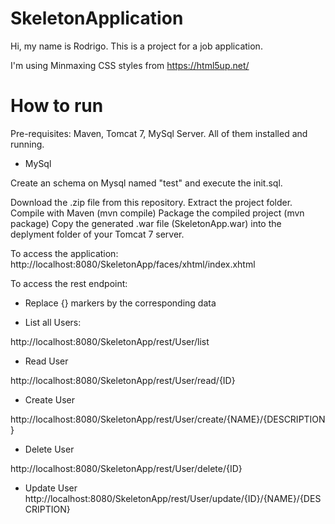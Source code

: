 # SkeletonApplication

Hi, my name is Rodrigo.
This is a project for a job application.


I'm using Minmaxing CSS styles from https://html5up.net/

# How to run

Pre-requisites: Maven, Tomcat 7, MySql Server. All of them installed and running.

* MySql

Create an schema on Mysql named "test" and execute the init.sql.

Download the .zip file from this repository. 
Extract the project folder.
Compile with Maven (mvn compile)
Package the compiled project (mvn package)
Copy the generated .war file (SkeletonApp.war) into the deplyment folder of your Tomcat 7 server.

To access the application:
http://localhost:8080/SkeletonApp/faces/xhtml/index.xhtml


To access the rest endpoint:
* Replace {} markers by the corresponding data

- List all Users:

http://localhost:8080/SkeletonApp/rest/User/list 


- Read User

http://localhost:8080/SkeletonApp/rest/User/read/{ID} 


- Create User

http://localhost:8080/SkeletonApp/rest/User/create/{NAME}/{DESCRIPTION}

- Delete User

http://localhost:8080/SkeletonApp/rest/User/delete/{ID}

- Update User
http://localhost:8080/SkeletonApp/rest/User/update/{ID}/{NAME}/{DESCRIPTION}
